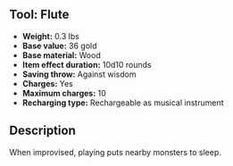 ## Tool: Flute
- **Weight:** 0.3 lbs
- **Base value:** 36 gold
- **Base material:** Wood
- **Item effect duration:** 10d10 rounds
- **Saving throw:** Against wisdom
- **Charges:** Yes
- **Maximum charges:** 10
- **Recharging type:** Rechargeable as musical instrument
## Description
When improvised, playing puts nearby monsters to sleep.
